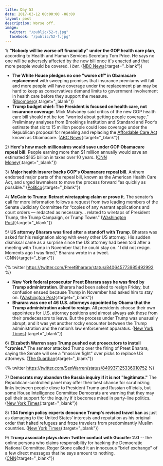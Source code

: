 ```yaml
---
title: Day 52
date: 2017-03-12 00:00:00 -08:00
layout: post
description: Worse off.
image:
  twitter: "/public/52-t.jpg"
  facebook: "/public/52-f.jpg"
---
```


1/ **"Nobody will be worse off financially" under the GOP health care plan**, according to Health and Human Services Secretary Tom Price. He says no one will be adversely affected by the new bill once it's enacted and that more people would be covered. *I bet.* ([NBC News](http://www.nbcnews.com/politics/first-read/hhs-sec-tom-price-nobody-will-be-worse-financially-under-n732376){:target="_blank"})

* **The White House pledges no one "worse off" in Obamacare replacement** with sweeping promises that insurance premiums will fall and more people will have coverage under the replacement plan may be hard to keep as conservatives demand limits to government involvement in health care before they support the measure. ([Bloomberg](https://www.bloomberg.com/politics/articles/2017-03-12/white-house-pledges-no-one-worse-off-in-obamacare-replacement){:target="_blank"})
* **Trump budget chief: The President is focused on health care, not insurance coverage**. Mick Mulvaney said critics of the new GOP health care bill should not be too “worried about getting people coverage.” Preliminary analyses from Brookings Institution and Standard and Poor’s estimate that six to 15 million people could lose coverage under the Republican proposal for repealing and replacing the <a href="{{ site.url }}{{ site.baseurl }}/trump-health-care/">Affordable Care Act</a> known as Obamacare. ([ABC News](http://abcnews.go.com/Politics/trump-budget-chief-president-focused-health-care-insurance/story?id=46076470){:target="_blank"})

2/ **Here's how much millionaires would save under GOP Obamacare repeal bill**. People earning more than $1 million annually would save an estimated $165 billion in taxes over 10 years. ([CNN Money](http://money.cnn.com/2017/03/11/news/economy/obamacare-repeal-wealthy/index.html){:target="_blank"})

3/ **Major health insurer backs GOP's Obamacare repeal bill**. Anthem endorsed major parts of the repeal bill, known as the American Health Care Act, and urged lawmakers to move the process forward “as quickly as possible.” ([Politico](https://secure.politico.com/story/2017/03/anthem-health-insurer-backs-obamacare-repeal-bill-235944){:target="_blank"})

4/ **McCain to Trump: Retract wiretapping claim or prove it**. The senator’s call for more information follows a request from two leading members of the Senate Judiciary Committee for “copies of any warrant applications and court orders — redacted as necessary... related to wiretaps of President Trump, the Trump Campaign, or Trump Tower.” ([Washington Post](https://www.washingtonpost.com/news/powerpost/wp/2017/03/12/mccain-to-trump-retract-wiretapping-claim-or-prove-it/){:target="_blank"})

5/ **US attorney Bharara was fired after a standoff with Trump**. Bharara was asked for his resignation along with every other US attorney. His sudden dismissal came as a surprise since the US attorney had been told after a meeting with Trump in November that he could stay on. "I did not resign. Moments ago I was fired," Bharara wrote in a tweet. ([CNN](http://www.cnn.com/2017/03/11/politics/bharara-not-resigning/){:target="_blank"})

{% twitter https://twitter.com/PreetBharara/status/840645773985492992 %}

* **New York federal prosecutor Preet Bharara says he was fired by Trump administration**. Bharara had been asked to resign Friday, but confusion ensued because Trump in November had asked him to stay on. ([Washington Post](https://www.washingtonpost.com/world/national-security/new-york-federal-prosecutor-preet-bharara-has-not-submitted-resignation/2017/03/11/39163292-067a-11e7-ad5b-d22680e18d10_story.html){:target="_blank"})
* **Bharara was one of 46 U.S. attorneys appointed by Obama that the Trump administration asked to resign**. All presidents choose their own appointees for U.S. attorney positions and almost always ask those from their predecessors to leave. But the process under Trump was unusually abrupt, and it was yet another rocky encounter between the Trump administration and the nation’s law enforcement apparatus. ([New York Times](https://www.nytimes.com/2017/03/11/us/politics/preet-bharara-us-attorney.html){:target="_blank"})

6/ **Elizabeth Warren says Trump pushed out prosecutors to install "cronies."** The senator attacked Trump over the firing of Preet Bharara, saying the Senate will see a "massive fight" over picks to replace US attorneys. ([The Guardian](https://www.theguardian.com/us-news/2017/mar/12/elizabeth-warren-trump-preet-bharara){:target="_blank"})

{% twitter https://twitter.com/SenWarren/status/840937125336010752 %}

7/ **Democrats may abandon the Russia inquiry if it is not "legitimate."** The Republican-controlled panel may offer their best chance for scrutinizing links between people close to President Trump and Russian officials, but some House Intelligence Committee Democrats are warning that they may pull their support for the inquiry if it becomes mired in party-line politics. ([New York Times](https://www.nytimes.com/2017/03/11/us/politics/house-intelligence-commitee-russia-investigation.html){:target="_blank"})

8/ **134 foreign policy experts denounce Trump's revised travel ban** as just as damaging to the United States’ interests and reputation as his original order that halted refugees and froze travelers from predominantly Muslim countries. ([New York Times](https://www.nytimes.com/2017/03/11/us/politics/trump-travel-ban-denounced-foreign-policy-experts.html){:target="_blank"})

9/ **Trump associate plays down Twitter contact with Guccifer 2.0** -- the online persona who claims responsibility for hacking the Democratic National Committee. Roger Stone called it an innocuous "brief exchange" of a few direct messages that he says amount to nothing. ([CNN](http://www.cnn.com/2017/03/12/politics/stone-guccifer-2-0-messages/index.html){:target="_blank"})